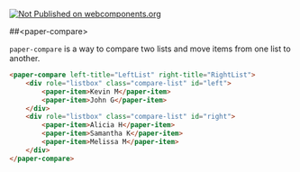 [![Not Published on webcomponents.org](https://img.shields.io/badge/webcomponents.org-published-lightgrey.svg)]()

##&lt;paper-compare&gt;

`paper-compare` is a way to compare two lists and move items from one list to another.

<!---
```
<custom-element-demo>
  <template>
    <script src="../webcomponentsjs/webcomponents-lite.js"></script>
    <link rel="import" href="paper-compare.html">
    <link rel="import" href="../paper-material/paper-material.html">
    <link rel="import" href="../paper-item/paper-item.html">
    <link rel="import" href="../iron-demo-helpers/demo-pages-shared-styles.html">
    <style is="custom-style" include="demo-pages-shared-styles">
    	
    </style>
    <next-code-block></next-code-block>
  </template>
</custom-element-demo>
```
-->
```html
<paper-compare left-title="LeftList" right-title="RightList">
	<div role="listbox" class="compare-list" id="left">
		<paper-item>Kevin M</paper-item>
		<paper-item>John G</paper-item>
	</div>
	<div role="listbox" class="compare-list" id="right">
		<paper-item>Alicia H</paper-item>
		<paper-item>Samantha K</paper-item>
		<paper-item>Melissa M</paper-item>
	</div>
</paper-compare>
```
